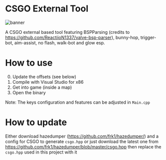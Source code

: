 # CSGO External Tool

![banner](https://i.imgur.com/Oey0qXv.jpg)

A CSGO external based tool featuring BSPParsing (credits to https://github.com/ReactiioN1337/valve-bsp-parser), bunny-hop, trigger-bot, aim-assist, no flash, walk-bot and glow esp.

# How to use
0. Update the offsets (see below)
1. Compile with Visual Studio for x86
2. Get into game (inside a map)
3. Open the binary

Note: The keys configuration and features can be adjusted in ```Main.cpp```

# How to update
Either download hazedumper (https://github.com/frk1/hazedumper/) and a config for CSGO to generate ```csgo.hpp``` or just download the latest one from https://github.com/frk1/hazedumper/blob/master/csgo.hpp
then replace the ```csgo.hpp``` used in this project with it
